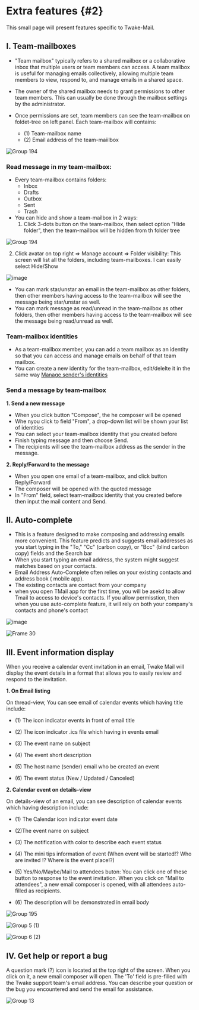 # Extra features {#2}

This small page will present features specific to Twake-Mail.

## I. Team-mailboxes

 - "Team mailbox" typically refers to a shared mailbox or a collaborative inbox that multiple users or team members can access. A team mailbox is useful for managing emails collectively, allowing multiple team members to view, respond to, and manage emails in a shared space.

- The owner of the shared mailbox needs to grant permissions to other team members. This can usually be done through the mailbox settings by the administrator.

- Once permissions are set, team members can see the team-mailbox on foldet-tree on left panel. Each team-mailbox will contains:
  - (1) Team-mailbox name
  - (2) Email address of the team-maiilbox

![Group 194](https://github.com/linagora/tmail-flutter/assets/68209176/3a4c900e-0cf8-4266-a66d-e08d66317fc9)


### Read message in my team-mailbox:

- Every team-mailbox contains folders:
  - Inbox
  - Drafts
  - Outbox
  - Sent
  - Trash
- You can hide and show a team-mailbox in 2 ways:
   1. Click 3-dots button on the team-mailbox, then select option "Hide folder", then the team-mailbox will be hidden from th folder tree

![Group 194](https://github.com/linagora/tmail-flutter/assets/68209176/f157ca8f-6176-4447-b9ab-3d0194147dde)

   2. Click avatar on top right => Manage account => Folder visibility: This screen will list all the folders, including team-mailboxes. I can easily select Hide/Show

![image](https://github.com/linagora/tmail-flutter/assets/68209176/42b85296-8461-4e4d-b115-a8e2822f3918)

- You can mark star/unstar an email in the team-mailbox as other folders, then other members having access to the team-mailbox will see the message being star/unstar as well.
- You can mark message as read/unread in the team-mailbox as other folders, then other members having access to the team-mailbox  will see the message being read/unread as well.

### Team-mailbox identities 

- As a team-mailbox member, you can add a team mailbox as an identity  so that you can access and manage emails on behalf of that team mailbox.
- You can create a new identity for the team-mailbox, edit/delelte it in the same way [Manage sender's identities](https://github.com/linagora/tmail-flutter/blob/user-guide-skeleton/docs/user-guide/profile.md#identities)

### Send a message by team-mailbox

**1. Send a new message**

- When you click button "Compose", the he composer will be opened
- Whe nyou click to field "From", a drop-down list will be shown your list of identities  
- You can select your team-mailbox identity that you created before 
- Finish typing message and then choose Send.
- The recipients will see the team-mailbox address as the sender in the message.

 **2. Reply/Forward to the message**

- When you open one email of a team-mailbox, and click button Reply/Forward
- The composer will be opened with the quoted message
- In "From" field, select team-mailbox identity that you created before then input the mail content and Send.
  
## II. Auto-complete

- This is a feature designed to make composing and addressing emails more convenient. This feature predicts and suggests email addresses as you start typing in the "To," "Cc" (carbon copy), or "Bcc" (blind carbon copy) fields and the Search bar 
- When you start typing an email address, the system might suggest matches based on your contacts.
- Email Address Auto-Complete often relies on your existing contacts and address book ( mobile app).
- The existing contacts are contact from your company
- when you open TMail app for the first time, you will be asekd to allow Tmail to access to device's contacts. If you allow permisstion, then when you use auto-complete feature, it will rely on both your company's contacts and phone's contact 

![image](https://github.com/linagora/tmail-flutter/assets/68209176/19038361-b6f6-413a-aac1-ad352a001074)

![Frame 30](https://github.com/linagora/tmail-flutter/assets/68209176/d9ec88cc-153b-4500-84a5-4d23a019983c)


## III. Event information display

When you receive a calendar event invitation in an email, Twake Mail will display the event details in a format that allows you to easily review and respond to the invitation. 

**1. On Email listing**

On thread-view, You can see email of calendar events which having title include:

- (1) The icon indicator events in front of email title

- (2) The icon indicator .ics file which having in events email

- (3) The event name on subject

- (4) The event short description

- (5) The host name (sender) email who be created an event

- (6) The event status (New / Updated / Canceled)

**2. Calendar event  on details-view**

On details-view of an email, you can see description of calendar events which having description include:

- (1) The Calendar icon indicator event date

- (2)The event name on subject

- (3) The notification with color to describe each event status

- (4) The mini tips information of event (When event will be started!? Who are invited !? Where is the event place!?)
  
- (5) Yes/No/Maybe/Mail to attendees buton: You can click one of these button to response to the event invitation. When you click on "Mail to attendees", a new email composer is opened, with all attendees auto-filled as recipients. 

- (6)  The description will be demonstrated in email body

![Group 195](https://github.com/linagora/tmail-flutter/assets/68209176/674f9118-c3d4-4834-b018-153f2b17324a)

![Group 5 (1)](https://github.com/user-attachments/assets/4e60aa71-0e1c-4c3e-9637-a31afb538117)

![Group 6 (2)](https://github.com/user-attachments/assets/3a8b3554-055d-45c8-bcad-7918429dbdad)

## IV. Get help or report a bug

A question mark (?) icon is located at the top right of the screen. When you click on it, a new email composer will open. The 'To' field is pre-filled with the Twake support team's email address. You can describe your question or the bug you encountered and send the email for assistance.

![Group 13](https://github.com/user-attachments/assets/0fc6bafa-e551-49ed-867b-2c64033738e4)


